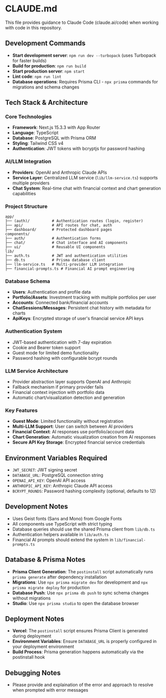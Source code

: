 # CLAUDE.md

This file provides guidance to Claude Code (claude.ai/code) when working with code in this repository.

## Development Commands

- **Start development server**: `npm run dev --turbopack` (uses Turbopack for faster builds)
- **Build for production**: `npm run build`
- **Start production server**: `npm start`
- **Lint code**: `npm run lint`
- **Database operations**: Requires Prisma CLI - `npx prisma` commands for migrations and schema changes

## Tech Stack & Architecture

### Core Technologies

- **Framework**: Next.js 15.3.3 with App Router
- **Language**: TypeScript
- **Database**: PostgreSQL with Prisma ORM
- **Styling**: Tailwind CSS v4
- **Authentication**: JWT tokens with bcryptjs for password hashing

### AI/LLM Integration

- **Providers**: OpenAI and Anthropic Claude APIs
- **Service Layer**: Centralized LLM service (`lib/llm-service.ts`) supports multiple providers
- **Chat System**: Real-time chat with financial context and chart generation capabilities

### Project Structure

```
app/
├── (auth)/          # Authentication routes (login, register)
├── api/             # API routes for chat, auth
├── dashboard/       # Protected dashboard pages
components/
├── auth/            # Authentication forms
├── chat/            # Chat interface and AI components
├── ui/              # Reusable UI components
lib/
├── auth.ts          # JWT and authentication utilities
├── db.ts            # Prisma database client
├── llm-service.ts   # Multi-provider LLM integration
├── financial-prompts.ts # Financial AI prompt engineering
```

### Database Schema

- **Users**: Authentication and profile data
- **Portfolio/Assets**: Investment tracking with multiple portfolios per user
- **Accounts**: Connected bank/financial accounts
- **ChatSessions/Messages**: Persistent chat history with metadata for charts
- **ApiKeys**: Encrypted storage of user's financial service API keys

### Authentication System

- JWT-based authentication with 7-day expiration
- Cookie and Bearer token support
- Guest mode for limited demo functionality
- Password hashing with configurable bcrypt rounds

### LLM Service Architecture

- Provider abstraction layer supports OpenAI and Anthropic
- Fallback mechanism if primary provider fails
- Financial context injection with portfolio data
- Automatic chart/visualization detection and generation

### Key Features

- **Guest Mode**: Limited functionality without registration
- **Multi-LLM Support**: User can switch between AI providers
- **Financial Context**: AI responses use portfolio/account data
- **Chart Generation**: Automatic visualization creation from AI responses
- **Secure API Key Storage**: Encrypted financial service credentials

## Environment Variables Required

- `JWT_SECRET`: JWT signing secret
- `DATABASE_URL`: PostgreSQL connection string
- `OPENAI_API_KEY`: OpenAI API access
- `ANTHROPIC_API_KEY`: Anthropic Claude API access
- `BCRYPT_ROUNDS`: Password hashing complexity (optional, defaults to 12)

## Development Notes

- Uses Geist fonts (Sans and Mono) from Google Fonts
- All components use TypeScript with strict typing
- Database queries should use the shared Prisma client from `lib/db.ts`
- Authentication helpers available in `lib/auth.ts`
- Financial AI prompts should extend the system in `lib/financial-prompts.ts`

## Database & Prisma Notes

- **Prisma Client Generation**: The `postinstall` script automatically runs `prisma generate` after dependency installation
- **Migrations**: Use `npx prisma migrate dev` for development and `npx prisma migrate deploy` for production
- **Database Push**: Use `npx prisma db push` to sync schema changes without migrations
- **Studio**: Use `npx prisma studio` to open the database browser

## Deployment Notes

- **Vercel**: The `postinstall` script ensures Prisma Client is generated during deployment
- **Environment Variables**: Ensure `DATABASE_URL` is properly configured in your deployment environment
- **Build Process**: Prisma generation happens automatically via the postinstall hook

## Debugging Notes

- Please provide and explaination of the error and approach to resolve when prompted with error messages
